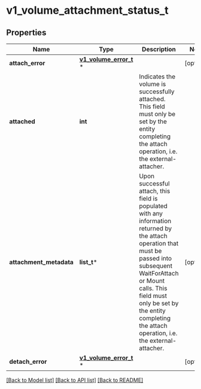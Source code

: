 # v1_volume_attachment_status_t

## Properties
Name | Type | Description | Notes
------------ | ------------- | ------------- | -------------
**attach_error** | [**v1_volume_error_t**](v1_volume_error.md) \* |  | [optional] 
**attached** | **int** | Indicates the volume is successfully attached. This field must only be set by the entity completing the attach operation, i.e. the external-attacher. | 
**attachment_metadata** | **list_t*** | Upon successful attach, this field is populated with any information returned by the attach operation that must be passed into subsequent WaitForAttach or Mount calls. This field must only be set by the entity completing the attach operation, i.e. the external-attacher. | [optional] 
**detach_error** | [**v1_volume_error_t**](v1_volume_error.md) \* |  | [optional] 

[[Back to Model list]](../README.md#documentation-for-models) [[Back to API list]](../README.md#documentation-for-api-endpoints) [[Back to README]](../README.md)


